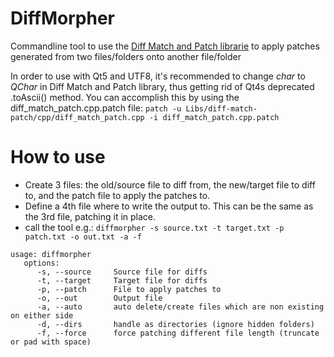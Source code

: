 DiffMorpher
==========
Commandline tool to use the [Diff Match and Patch librarie](https://github.com/google/diff-match-patch) to apply patches generated from two files/folders onto another file/folder

In order to use with Qt5 and UTF8, it's recommended to change *char* to *QChar* in Diff Match and Patch library, thus getting rid of Qt4s deprecated .toAscii() method.
You can accomplish this by using the diff_match_patch.cpp.patch file: `patch -u Libs/diff-match-patch/cpp/diff_match_patch.cpp -i diff_match_patch.cpp.patch`

How to use
==========
* Create 3 files: the old/source file to diff from, the new/target file to diff to, and the patch file to apply the patches to.
* Define a 4th file where to write the output to. This can be the same as the 3rd file, patching it in place.
* call the tool e.g.: `diffmorpher -s source.txt -t target.txt -p patch.txt -o out.txt -a -f`

```
usage: diffmorpher
   options:
      -s, --source     Source file for diffs
      -t, --target     Target file for diffs
      -p, --patch      File to apply patches to
      -o, --out        Output file
      -a, --auto       auto delete/create files which are non existing on either side
      -d, --dirs       handle as directories (ignore hidden folders)
      -f, --force      force patching different file length (truncate or pad with space)
```
